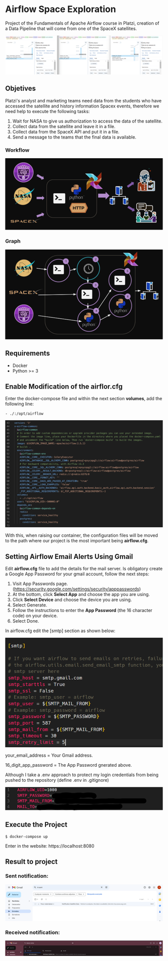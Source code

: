 # Airflow Space Exploration 

Project of the Fundamentals of Apache Airflow course in Platzi, creation of a Data Pipeline that will come from one of the SpaceX satellites.

![project](images/project.gif)

## Objetives

Platzi's analyst and marketing teams need data from the students who have accessed the satellite and history information Spacex events, therefore we need help to execute the following tasks:

1. Wait for NASA to give us authorization to access the data
of the satellite.
2. Collect data from the satellite and leave it in a file.
3. Collect data from the SpaceX API and put it in a file.
4. Send a message to the teams that the final data is
available.

### Workflow

![workflow](images/workflow.png)

### Graph

![graph](images/graph.png)

## Requirements

* Docker
* Python >= 3

## Enable Modification of the airflor.cfg 

Enter the docker-compose file and within the next section **volumes**, add the following line:

    - ./:/opt/airflow

![docker-compose](images/docker-compose.png)

With this, when raising our container, the configuration files will be moved to the path where our project is the most important being **airflow.cfg**.

## Setting Airflow Email Alerts Using Gmail

Edit **airflow.cfg** file to add the details for the mail server. Is obligatory create a Google App Password for your gmail account, follow the next steps:

1. Visit App Passwords page. (https://security.google.com/settings/security/apppasswords)
2. At the bottom, click **Select App** and choose the app you are using.
3. Click **Select Device** and choose the device you are using.
4. Select Generate.
5. Follow the instructions to enter the **App Password** (the 16 character code) on your device.
6. Select Done.

In airflow.cfg edit the [smtp] section as shown below:

![airflow-cfg](images/airflow-cfg.png)

your_email_address = Your Gmail address.

16_digit_app_password = The App Password gnerated above.

Although I take a .env approach to protect my login credentials from being pushed to the repository (define .env in .gitignore)

![.env](images/env.png)

## Execute the Project
    $ docker-compose up

Enter in the website: https://localhost:8080

## Result to project
### Sent notification:
![Sent-notification](images/notification_sent.png)

### Received notification:
![Received-notification](images/notification_received.png)